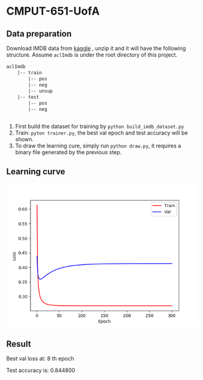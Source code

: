 # CMPUT-651-UofA


## Data preparation 

Download IMDB data from [kaggle](https://www.kaggle.com/iarunava/imdb-movie-reviews-dataset)
, unzip it and it will have the following structure. 
Assume ``aclImdb`` is under the root directory of this project.

```
aclImdb
    |-- train
        |-- pos
        |-- neg
        |-- unsup
    |-- test
        |-- pos
        |-- neg
```

## 
1. First build the dataset for training by ```python build_imdb_dataset.py```
2. Train: ```pyton trainer.py```, the best val epoch and test accuracy will be shown.
3. To draw the learning cure, simply run ```python draw.py```, it requires a binary file generated by the previous step.

## Learning curve
![Curve](img/train_curve.png)

## Result

Best val loss at: 8 th epoch

Test accuracy is: 0.844800



